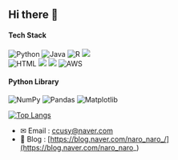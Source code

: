 ## Hi there 👋 ##

<!--
**naro-naro/naro-naro** is a ✨ _special_ ✨ repository because its `README.md` (this file) appears on your GitHub profile.

Here are some ideas to get you started:

- 🔭 I’m currently working on ...
- 🌱 I’m currently learning ...
- 👯 I’m looking to collaborate on ...
- 🤔 I’m looking for help with ...
- 💬 Ask me about ...
- 📫 How to reach me: ...
- 😄 Pronouns: ...
- ⚡ Fun fact: ...
-->

#### Tech Stack ####
![Python](https://img.shields.io/badge/python-3670A0?style=for-the-badge&logo=python&logoColor=ffdd54)
![Java](https://img.shields.io/badge/java-%23ED8B00.svg?style=for-the-badge&logo=openjdk&logoColor=white)
![R](https://img.shields.io/badge/r-%23276DC3.svg?style=for-the-badge&logo=r&logoColor=white)
<img src="https://img.shields.io/badge/MySQL-4479A1?style=for-the-badge&logo=mysql&logoColor=white"/></a><br>
![HTML](https://img.shields.io/badge/html-%23E34F26.svg?style=for-the-badge&logo=html5&logoColor=white)
<img src="https://img.shields.io/badge/CSS-1572B6?style=for-the-badge&logo=css3&logoColor=white"/></a>
<img src="https://img.shields.io/badge/JavaScript-F7DF1E?style=for-the-badge&logo=javascript&logoColor=white"/></a>
![AWS](https://img.shields.io/badge/AWS-%23FF9900.svg?style=for-the-badge&logo=amazon-aws&logoColor=white)

#### Python Library ####
![NumPy](https://img.shields.io/badge/numpy-%23013243.svg?style=for-the-badge&logo=numpy&logoColor=white)
![Pandas](https://img.shields.io/badge/pandas-%23150458.svg?style=for-the-badge&logo=pandas&logoColor=white)
![Matplotlib](https://img.shields.io/badge/Matplotlib-%23ffffff.svg?style=for-the-badge&logo=Matplotlib&logoColor=black)


[![Top Langs](https://github-readme-stats.vercel.app/api/top-langs/?username=naro-naro&langs_count=10&exclude_repo=Colab&layout=donut-vertical)](https://github.com/naro-naro/github-readme-stats)



- ✉ Email : ccusy@naver.com
- 📝 Blog : [https://blog.naver.com/naro_naro_/](https://blog.naver.com/naro_naro_)
